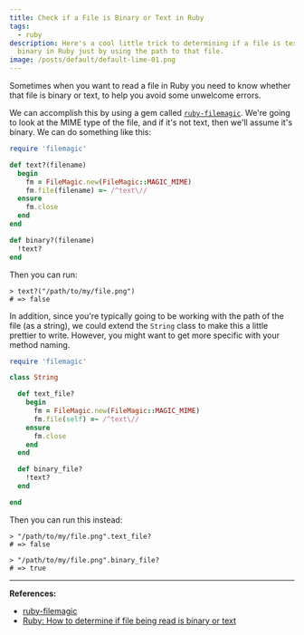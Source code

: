 ```yaml
---
title: Check if a File is Binary or Text in Ruby
tags:
  - ruby
description: Here's a cool little trick to determining if a file is text or
  binary in Ruby just by using the path to that file.
image: /posts/default/default-lime-01.png
---
```


Sometimes when you want to read a file in Ruby you need to know whether that file is binary or text, to help you avoid some unwelcome errors.

We can accomplish this by using a gem called [`ruby-filemagic`](https://github.com/blackwinter/ruby-filemagic). We're going to look at the MIME type of the file, and if it's not text, then we'll assume it's binary. We can do something like this:

```ruby
require 'filemagic'

def text?(filename)
  begin
    fm = FileMagic.new(FileMagic::MAGIC_MIME)
    fm.file(filename) =~ /^text\//
  ensure
    fm.close
  end
end

def binary?(filename)
  !text?
end
```

Then you can run:

```
> text?("/path/to/my/file.png")
# => false
```

In addition, since you're typically going to be working with the path of the file (as a string), we could extend the `String` class to make this a little prettier to write. However, you might want to get more specific with your method naming.

```ruby
require 'filemagic'

class String

  def text_file?
    begin
      fm = FileMagic.new(FileMagic::MAGIC_MIME)
      fm.file(self) =~ /^text\//
    ensure
      fm.close
    end
  end

  def binary_file?
    !text?
  end

end
```

Then you can run this instead:

```
> "/path/to/my/file.png".text_file?
# => false

> "/path/to/my/file.png".binary_file?
# => true
```

---

**References:**

- [ruby-filemagic](https://github.com/blackwinter/ruby-filemagic)
- [Ruby: How to determine if file being read is binary or text](http://stackoverflow.com/a/2356173/2241124)

